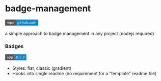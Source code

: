# badge-management


[comment_badge_management_start]: <hidden__do_not_remove>
[![repository badge](badges/repository.png)](https://github.com/voltsonic/badge-management.git)

[comment_badge_management_end]: <hidden__do_not_remove>

a simple approach to badge management in any project (nodejs required)


[comment_badge_management_start]: <hidden__do_not_remove-special>
### Badges

![version badge](badges/version.png)

[comment_badge_management_end]: <hidden__do_not_remove>

- Styles: flat, classic (gradient)
- Hooks into single readme (no requirement for a "template" readme file)